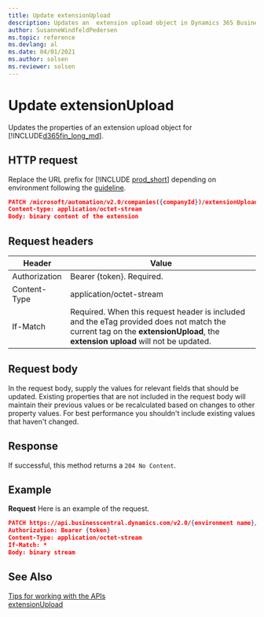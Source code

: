 ```yaml
---
title: Update extensionUpload
description: Updates an  extension upload object in Dynamics 365 Business Central.
author: SusanneWindfeldPedersen
ms.topic: reference
ms.devlang: al
ms.date: 04/01/2021
ms.author: solsen
ms.reviewer: solsen
---
```


<!-- NOTE: This article is an auto-generated stub from the metadata file. -->
<!-- The sections marked with an EDIT_IS_REQUIRED require manual editing. -->
# Update extensionUpload

Updates the properties of an extension upload object for [!INCLUDE[d365fin_long_md](../../includes/d365fin_long_md.md)].

## HTTP request

Replace the URL prefix for [!INCLUDE [prod_short](../../includes/prod_short.md)] depending on environment following the [guideline](../../api-reference/v2.0/enabling-apis-for-dynamics-nav.md).

```json
PATCH /microsoft/automation/v2.0/companies({companyId})/extensionUpload({extensionUploadId})/extensionContent
Content-type: application/octet-stream
Body: binary content of the extension
```
## Request headers

|Header|Value|
|------|-----|
|Authorization  |Bearer {token}. Required. |
|Content-Type  |application/octet-stream|
|If-Match      |Required. When this request header is included and the eTag provided does not match the current tag on the **extensionUpload**, the **extension upload** will not be updated. |

## Request body

In the request body, supply the values for relevant fields that should be updated. Existing properties that are not included in the request body will maintain their previous values or be recalculated based on changes to other property values. For best performance you shouldn't include existing values that haven't changed.

## Response

If successful, this method returns a ```204 No Content```.

## Example

**Request**
Here is an example of the request.

```json
PATCH https://api.businesscentral.dynamics.com/v2.0/{environment name}/api/microsoft/automation/v2.0/companies({companyId})/extensionUpload({extensionUploadId})/extensionContent
Authorization: Bearer {token}
Content-Type: application/octet-stream
If-Match: *
Body: binary stream
```

## See Also

[Tips for working with the APIs](../../developer/devenv-connect-apps-tips.md)  
[extensionUpload](../resources/dynamics_extensionUpload.md)
